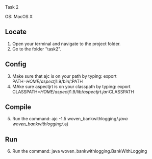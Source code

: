 Task 2

OS: MacOS X

## Locate
1. Open your terminal and navigate to the project folder.  
2. Go to the folder "task2".

## Config
3. Make sure that ajc is on your path by typing: export PATH=$HOME/aspectj1.9/bin/:$PATH  
4. MAke sure aspectjrt is on your classpath by typing: export CLASSPATH=$HOME/aspectj1.9/lib/aspectjrt.jar:$CLASSPATH  

## Compile
5. Run the command: ajc -1.5 woven_bankwithlogging/*.java woven_bankwithlogging/*.aj  

## Run
6. Run the command: java woven_bankwithlogging.BankWithLogging  
